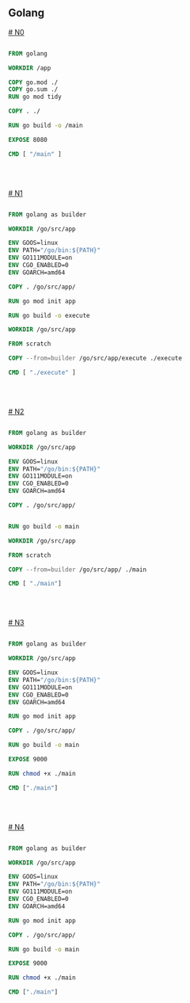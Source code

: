 ## Golang

[# N0](https://github.com)

``` dockerfile

FROM golang

WORKDIR /app

COPY go.mod ./
COPY go.sum ./
RUN go mod tidy

COPY . ./

RUN go build -o /main

EXPOSE 8080

CMD [ "/main" ]

```


<br>
<br>

[# N1](https://github.com)

``` dockerfile

FROM golang as builder

WORKDIR /go/src/app

ENV GOOS=linux
ENV PATH="/go/bin:${PATH}"
ENV GO111MODULE=on
ENV CGO_ENABLED=0
ENV GOARCH=amd64

COPY . /go/src/app/

RUN go mod init app

RUN go build -o execute

WORKDIR /go/src/app

FROM scratch

COPY --from=builder /go/src/app/execute ./execute

CMD [ "./execute" ]

```


<br>
<br>

[# N2](https://github.com)

``` dockerfile

FROM golang as builder

WORKDIR /go/src/app

ENV GOOS=linux
ENV PATH="/go/bin:${PATH}"
ENV GO111MODULE=on
ENV CGO_ENABLED=0
ENV GOARCH=amd64

COPY . /go/src/app/


RUN go build -o main

WORKDIR /go/src/app

FROM scratch

COPY --from=builder /go/src/app/ ./main

CMD [ "./main"]

```
<br>
<br>

[# N3](https://github.com)

``` dockerfile

FROM golang as builder

WORKDIR /go/src/app

ENV GOOS=linux
ENV PATH="/go/bin:${PATH}"
ENV GO111MODULE=on
ENV CGO_ENABLED=0
ENV GOARCH=amd64

RUN go mod init app

COPY . /go/src/app/

RUN go build -o main

EXPOSE 9000

RUN chmod +x ./main

CMD ["./main"]

```

<br>
<br>

[# N4](https://github.com)

``` dockerfile

FROM golang as builder

WORKDIR /go/src/app

ENV GOOS=linux
ENV PATH="/go/bin:${PATH}"
ENV GO111MODULE=on
ENV CGO_ENABLED=0
ENV GOARCH=amd64

RUN go mod init app

COPY . /go/src/app/

RUN go build -o main

EXPOSE 9000

RUN chmod +x ./main

CMD ["./main"]

```